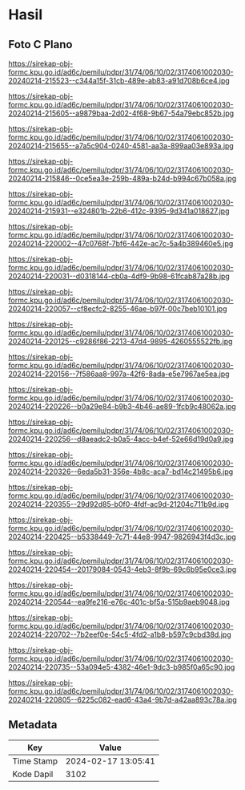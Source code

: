 # Hasil

## Foto C Plano

https://sirekap-obj-formc.kpu.go.id/ad6c/pemilu/pdpr/31/74/06/10/02/3174061002030-20240214-215523--c344a15f-31cb-489e-ab83-a91d708b6ce4.jpg

https://sirekap-obj-formc.kpu.go.id/ad6c/pemilu/pdpr/31/74/06/10/02/3174061002030-20240214-215605--a9879baa-2d02-4f68-9b67-54a79ebc852b.jpg

https://sirekap-obj-formc.kpu.go.id/ad6c/pemilu/pdpr/31/74/06/10/02/3174061002030-20240214-215655--a7a5c904-0240-4581-aa3a-899aa03e893a.jpg

https://sirekap-obj-formc.kpu.go.id/ad6c/pemilu/pdpr/31/74/06/10/02/3174061002030-20240214-215846--0ce5ea3e-259b-489a-b24d-b994c67b058a.jpg

https://sirekap-obj-formc.kpu.go.id/ad6c/pemilu/pdpr/31/74/06/10/02/3174061002030-20240214-215931--e324801b-22b6-412c-9395-9d341a018627.jpg

https://sirekap-obj-formc.kpu.go.id/ad6c/pemilu/pdpr/31/74/06/10/02/3174061002030-20240214-220002--47c0768f-7bf6-442e-ac7c-5a4b389460e5.jpg

https://sirekap-obj-formc.kpu.go.id/ad6c/pemilu/pdpr/31/74/06/10/02/3174061002030-20240214-220031--d0318144-cb0a-4df9-9b98-61fcab87a28b.jpg

https://sirekap-obj-formc.kpu.go.id/ad6c/pemilu/pdpr/31/74/06/10/02/3174061002030-20240214-220057--cf8ecfc2-8255-46ae-b97f-00c7beb10101.jpg

https://sirekap-obj-formc.kpu.go.id/ad6c/pemilu/pdpr/31/74/06/10/02/3174061002030-20240214-220125--c9286f86-2213-47d4-9895-4260555522fb.jpg

https://sirekap-obj-formc.kpu.go.id/ad6c/pemilu/pdpr/31/74/06/10/02/3174061002030-20240214-220156--7f586aa8-997a-42f6-8ada-e5e7967ae5ea.jpg

https://sirekap-obj-formc.kpu.go.id/ad6c/pemilu/pdpr/31/74/06/10/02/3174061002030-20240214-220226--b0a29e84-b9b3-4b46-ae89-1fcb9c48062a.jpg

https://sirekap-obj-formc.kpu.go.id/ad6c/pemilu/pdpr/31/74/06/10/02/3174061002030-20240214-220256--d8aeadc2-b0a5-4acc-b4ef-52e66d19d0a9.jpg

https://sirekap-obj-formc.kpu.go.id/ad6c/pemilu/pdpr/31/74/06/10/02/3174061002030-20240214-220326--6eda5b31-356e-4b8c-aca7-bd14c21495b6.jpg

https://sirekap-obj-formc.kpu.go.id/ad6c/pemilu/pdpr/31/74/06/10/02/3174061002030-20240214-220355--29d92d85-b0f0-4fdf-ac9d-21204c711b9d.jpg

https://sirekap-obj-formc.kpu.go.id/ad6c/pemilu/pdpr/31/74/06/10/02/3174061002030-20240214-220425--b5338449-7c71-44e8-9947-9826943f4d3c.jpg

https://sirekap-obj-formc.kpu.go.id/ad6c/pemilu/pdpr/31/74/06/10/02/3174061002030-20240214-220454--20179084-0543-4eb3-8f9b-69c6b95e0ce3.jpg

https://sirekap-obj-formc.kpu.go.id/ad6c/pemilu/pdpr/31/74/06/10/02/3174061002030-20240214-220544--ea9fe216-e76c-401c-bf5a-515b9aeb9048.jpg

https://sirekap-obj-formc.kpu.go.id/ad6c/pemilu/pdpr/31/74/06/10/02/3174061002030-20240214-220702--7b2eef0e-54c5-4fd2-a1b8-b597c9cbd38d.jpg

https://sirekap-obj-formc.kpu.go.id/ad6c/pemilu/pdpr/31/74/06/10/02/3174061002030-20240214-220735--53a094e5-4382-46e1-9dc3-b985f0a65c90.jpg

https://sirekap-obj-formc.kpu.go.id/ad6c/pemilu/pdpr/31/74/06/10/02/3174061002030-20240214-220805--6225c082-ead6-43a4-9b7d-a42aa893c78a.jpg


## Metadata

| Key        | Value               |
| ---------- | ------------------- |
| Time Stamp | 2024-02-17 13:05:41 |
| Kode Dapil | 3102                |



